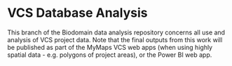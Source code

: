 # VCS Database Analysis

This branch of the Biodomain data analysis repository concerns all use and analysis of VCS project data. Note that the final outputs from this work will be published as part of the MyMaps VCS web apps (when using highly spatial data - e.g. polygons of project areas), or the Power BI web app.